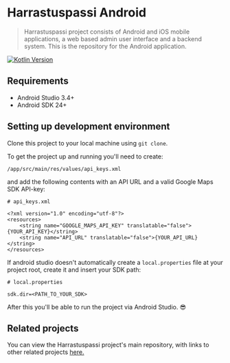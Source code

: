 # Harrastuspassi Android

> Harrastuspassi project consists of Android and iOS mobile applications, a web based admin user interface and a backend system. This is the repository for the Android application.

[![Kotlin Version][kotlin-image]][kotlin-url]

## Requirements

- Android Studio 3.4+
- Android SDK 24+

## Setting up development environment

Clone this project to your local machine using `git clone`.

To get the project up and running you'll need to create:

`/app/src/main/res/values/api_keys.xml`

and add the following contents with an API URL and a valid Google Maps SDK API-key:

```
# api_keys.xml

<?xml version="1.0" encoding="utf-8"?>
<resources>
    <string name="GOOGLE_MAPS_API_KEY" translatable="false">{YOUR_API_KEY}</string>
    <string name="API_URL" translatable="false">{YOUR_API_URL}</string>
</resources>
```

If android studio doesn't automatically create a `local.properties` file at your project root, create it and insert your SDK path:
```
# local.properties

sdk.dir=<PATH_TO_YOUR_SDK>
```

After this you'll be able to run the project via Android Studio. :sunglasses:

## Related projects

You can view the Harrastuspassi project's main repository, with links to other related projects [here.](https://github.com/City-of-Helsinki/harrastuspassi)

[kotlin-image]: https://img.shields.io/badge/Kotlin-1.3.30-orange.svg
[kotlin-url]: https://kotlinlang.org/


